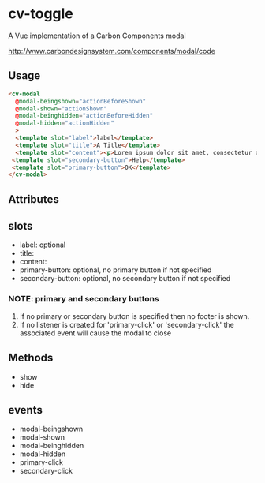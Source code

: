 # cv-toggle

A Vue implementation of a Carbon Components modal

http://www.carbondesignsystem.com/components/modal/code

## Usage

```html
<cv-modal
  @modal-beingshown="actionBeforeShown"
  @modal-shown="actionShown"
  @modal-beinghidden="actionBeforeHidden"
  @modal-hidden="actionHidden"
  >
  <template slot="label">label</template>
  <template slot="title">A Title</template>
  <template slot="content"><p>Lorem ipsum dolor sit amet, consectetur adipisicing elit, seed do eiusmod tempor incididunt ut labore et dolore magna aliqua. Ut enim ad minim veniam, quis nostrud exercitation ullamco laboris nisi ut aliquip ex ea commodo consequat.</p></template>
 <template slot="secondary-button">Help</template>
 <template slot="primary-button">OK</template>
</cv-modal>
```

## Attributes

## slots

- label: optional
- title:
- content:
- primary-button: optional, no primary button if not specified
- secondary-button: optional, no secondary button if not specified

### NOTE: primary and secondary buttons

1. If no primary or secondary button is specified then no footer is shown.
2. If no listener is created for 'primary-click' or 'secondary-click' the associated event will cause the modal to close

## Methods

- show
- hide

## events

- modal-beingshown
- modal-shown
- modal-beinghidden
- modal-hidden
- primary-click
- secondary-click
